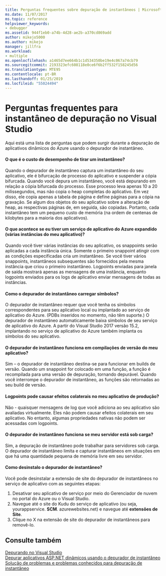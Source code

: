 ```yaml
---
title: Perguntas frequentes sobre depuração de instantâneos | Microsoft Docs
ms.date: 11/07/2017
ms.topic: reference
helpviewer_keywords:
- debugger
ms.assetid: 944f1eb0-a74b-4d28-ae2b-a370cd869add
author: mikejo5000
ms.author: mikejo
manager: jillfra
ms.workload:
- multiple
ms.openlocfilehash: a1465d7ee664b1c1d534350be19e4c067a74cb79
ms.sourcegitcommit: 2193323efc608118e0ce6f6b2ff532f158245d56
ms.translationtype: MTE95
ms.contentlocale: pt-BR
ms.lasthandoff: 01/25/2019
ms.locfileid: "55024494"
---
```

# <a name="frequently-asked-questions-for-snapshot-debugging-in-visual-studio"></a>Perguntas frequentes para instantâneo de depuração no Visual Studio

Aqui está uma lista de perguntas que podem surgir durante a depuração de aplicativos dinâmicos do Azure usando o depurador de instantâneo.

#### <a name="what-is-the-performance-cost-of-taking-a-snapshot"></a>O que é o custo de desempenho de tirar um instantâneo?

Quando o depurador de instantâneo captura um instantâneo do seu aplicativo, ele é bifurcação de processo do aplicativo e suspender a cópia bifurcada. Quando você depura um instantâneo, você está depurando em relação a cópia bifurcada do processo. Esse processo leva apenas 10 a 20 milissegundos, mas não copia o heap completas do aplicativo. Em vez disso, ele copia apenas a tabela de página e define páginas para a cópia na gravação. Se algum dos objetos do seu aplicativo sobre a alteração de heap, as respectivas páginas de, em seguida, são copiadas. Portanto, cada instantâneo tem um pequeno custo de memória (na ordem de centenas de kilobytes para a maioria dos aplicativos). 

#### <a name="what-happens-if-i-have-a-scaled-out-azure-app-service-multiple-instances-of-my-app"></a>O que acontece se eu tiver um serviço de aplicativo do Azure expandido (várias instâncias do meu aplicativo)?

Quando você tiver várias instâncias do seu aplicativo, os snappoints serão aplicadas a cada instância única. Somente o primeiro snappoint atingir com as condições especificadas cria um instantâneo. Se você tiver vários snappoints, instantâneos subsequentes são fornecidos pela mesma instância que criou o primeiro instantâneo. Logpoints enviadas para janela de saída mostrará apenas as mensagens de uma instância, enquanto logpoints enviados para os logs de aplicativo enviar mensagens de todas as instâncias. 

#### <a name="how-does-the-snapshot-debugger-load-symbols"></a>Como o depurador de instantâneo carregar símbolos?

O depurador de instantâneo requer que você tenha os símbolos correspondentes para seu aplicativo local ou implantado ao serviço de aplicativo do Azure. (PDBs inseridos no momento, não têm suporte.) O depurador de instantâneo automaticamente baixa símbolos de seu serviço de aplicativo do Azure. A partir do Visual Studio 2017 versão 15.2, implantando no serviço de aplicativo do Azure também implanta os símbolos do seu aplicativo.

#### <a name="does-the-snapshot-debugger-work-against-release-builds-of-my-application"></a>O depurador de instantâneo funciona em compilações de versão do meu aplicativo?

Sim – o depurador de instantâneo destina-se para funcionar em builds de versão. Quando um snappoint for colocado em uma função, a função é recompilada para uma versão de depuração, tornando depurável. Quando você interrompe o depurador de instantâneo, as funções são retornadas ao seu build de versão. 

#### <a name="can-logpoints-cause-side-effects-in-my-production-application"></a>Logpoints pode causar efeitos colaterais no meu aplicativo de produção?

Não - quaisquer mensagens de log que você adiciona ao seu aplicativo são avaliadas virtualmente. Eles não podem causar efeitos colaterais em seu aplicativo. No entanto, algumas propriedades nativas não podem ser acessadas com logpoints. 

#### <a name="does-the-snapshot-debugger-work-if-my-server-is-under-load"></a>O depurador de instantâneo funciona se meu servidor está sob carga?

Sim, a depuração de instantâneo pode trabalhar para servidores sob carga. O depurador de instantâneo limita e capturar instantâneos em situações em que há uma quantidade pequena de memória livre em seu servidor.

#### <a name="how-do-i-uninstall-the-snapshot-debugger"></a>Como desinstalo o depurador de instantâneo?

Você pode desinstalar a extensão de site do depurador de instantâneos no serviço de aplicativo com as seguintes etapas:

1. Desativar seu aplicativo de serviço por meio do Gerenciador de nuvem no portal do Azure ou o Visual Studio.
1. Navegue até o site do Kudu do serviço de aplicativo (ou seja, yourappservice. **SCM**. azurewebsites.net) e navegue até **extensões de Site**.
1. Clique no X na extensão de site do depurador de instantâneos para removê-lo.

## <a name="see-also"></a>Consulte também

[Depurando no Visual Studio](../debugger/index.md)  
[Depurar aplicativos ASP.NET dinâmicos usando o depurador de instantâneo](../debugger/debug-live-azure-applications.md)  
[Solução de problemas e problemas conhecidos para depuração de instantâneo](../debugger/debug-live-azure-apps-troubleshooting.md)
